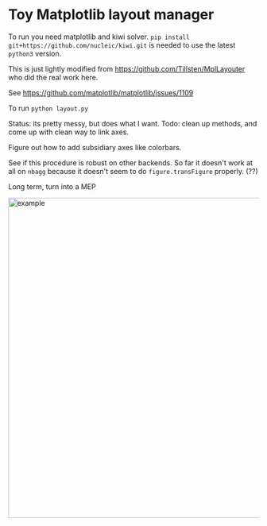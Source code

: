 # Toy Matplotlib layout manager

To run you need matplotlib and kiwi solver.  `pip install git+https://github.com/nucleic/kiwi.git` is needed to use the latest `python3` version.  

This is just lightly modified from https://github.com/Tillsten/MplLayouter who did the real work here.

See https://github.com/matplotlib/matplotlib/issues/1109

To run `python layout.py`

Status: its pretty messy, but does what I want.  Todo: clean up methods, and come up with clean way to link axes.

Figure out how to add subsidiary axes like colorbars.

See if this procedure is robust on other backends.  So far it doesn't work at all on `nbagg` because it doesn't seem to do `figure.transFigure` properly.  (??)

Long term, turn into a MEP

<img width="645" alt="example" src="https://github.com/jklymak/mplconstrainedlayout/blob/master/Example.png?raw=true">
